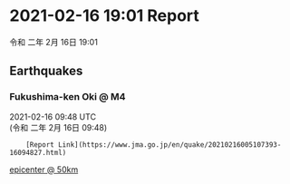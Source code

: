 # 2021-02-16 19:01 Report
令和 二年 2月 16日 19:01

## Earthquakes
### Fukushima-ken Oki @ M4
2021-02-16 09:48 UTC  
        (令和 二年 2月 16日 09:48)
  
        [Report Link](https://www.jma.go.jp/en/quake/20210216005107393-16094827.html)  
[epicenter @ 50km](https://www.google.com/maps/place/37°36'00%22+141°36'00%22/@37.6,141.6,17z/data=!3m1!4b1!4m5!3m4!1s0x0:0x0!8m2!3d37.6!4d141.6)
